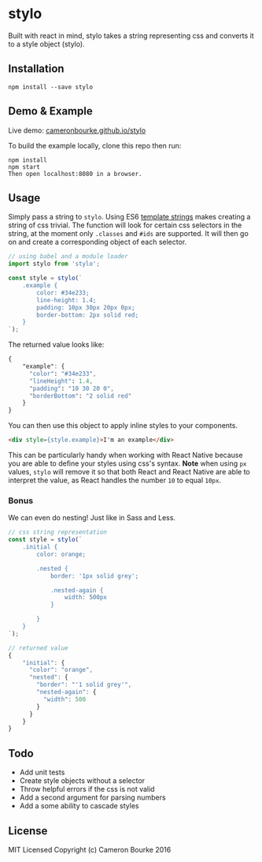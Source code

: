 stylo
=========================

Built with react in mind, stylo takes a string representing css and converts it to a style object (stylo).

## Installation

```
npm install --save stylo
```

## Demo & Example

Live demo: [cameronbourke.github.io/stylo](http://cameronbourke.github.io/stylo/example/index.html)

To build the example locally, clone this repo then run:

```
npm install
npm start
Then open localhost:8080 in a browser.
```

## Usage

Simply pass a string to `stylo`. Using ES6 [template strings](https://developer.mozilla.org/en/docs/Web/JavaScript/Reference/template_strings) makes creating a string of css trivial. The function will look for certain css selectors in the string, at the moment only `.classes` and `#ids` are supported. It will then go on and create a corresponding object of each selector.
```js
// using babel and a module loader
import stylo from 'stylo';

const style = stylo(`
	.example {
		color: #34e233;
		line-height: 1.4;
		padding: 10px 30px 20px 0px;
		border-bottom: 2px solid red;
	}
`);
```

The returned value looks like:
```css
{
	"example": {
	  "color": "#34e233",
	  "lineHeight": 1.4,
	  "padding": "10 30 20 0",
	  "borderBottom": "2 solid red"
	}
}
```

You can then use this object to apply inline styles to your components.
```html
<div style={style.example}>I'm an example</div>
```

This can be particularly handy when working with React Native because you are able to define your styles using css's syntax. **Note** when using `px` values, `stylo` will remove it so that both React and React Native are able to interpret the value, as React handles the number `10` to equal `10px`.

<!-- The best part is that the styles will cascade just like css does, so something like this will work as expected.
```js
// css string representation
const style = stylo(`
	.first {
		color: red;
		font-size: 20px;
	}

	.first {
		color: blue
	}
`);

// returned value
{
  "first": {
		"color": "blue",
		"fontSize": 20
  }
}
``` -->

### Bonus

We can even do nesting! Just like in Sass and Less.
```js
// css string representation
const style = stylo(`
	.initial {
		color: orange;

		.nested {
			border: '1px solid grey';

			.nested-again {
				width: 500px
			}

		}
	}
`);

// returned value
{
	"initial": {
	  "color": "orange",
	  "nested": {
	    "border": "'1 solid grey'",
	    "nested-again": {
	      "width": 500
	    }
	  }
	}
}

```

## Todo

- Add unit tests
- Create style objects without a selector
- Throw helpful errors if the css is not valid
- Add a second argument for parsing numbers
- Add a some ability to cascade styles

## License

MIT Licensed Copyright (c) Cameron Bourke 2016
